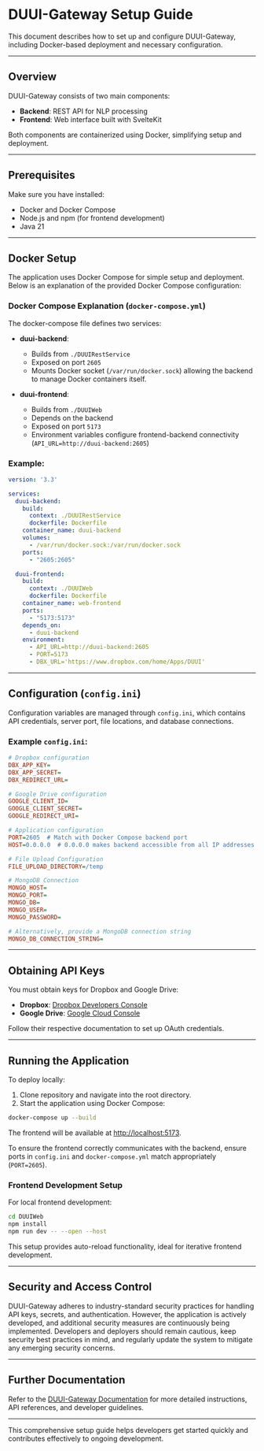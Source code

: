 # DUUI-Gateway Setup Guide

This document describes how to set up and configure DUUI-Gateway, including Docker-based deployment and necessary configuration.

---

## Overview

DUUI-Gateway consists of two main components:

- **Backend**: REST API for NLP processing
- **Frontend**: Web interface built with SvelteKit

Both components are containerized using Docker, simplifying setup and deployment.

---

## Prerequisites

Make sure you have installed:

- Docker and Docker Compose
- Node.js and npm (for frontend development)
- Java 21

---

## Docker Setup

The application uses Docker Compose for simple setup and deployment. Below is an explanation of the provided Docker Compose configuration:

### Docker Compose Explanation (`docker-compose.yml`)

The docker-compose file defines two services:

- **duui-backend**:
    - Builds from `./DUUIRestService`
    - Exposed on port `2605`
    - Mounts Docker socket (`/var/run/docker.sock`) allowing the backend to manage Docker containers itself.

- **duui-frontend**:
    - Builds from `./DUUIWeb`
    - Depends on the backend
    - Exposed on port `5173`
    - Environment variables configure frontend-backend connectivity (`API_URL=http://duui-backend:2605`)

### Example:

```yaml
version: '3.3'

services:
  duui-backend:
    build:
      context: ./DUUIRestService
      dockerfile: Dockerfile
    container_name: duui-backend
    volumes:
      - /var/run/docker.sock:/var/run/docker.sock
    ports:
      - "2605:2605"

  duui-frontend:
    build:
      context: ./DUUIWeb
      dockerfile: Dockerfile
    container_name: web-frontend
    ports:
      - "5173:5173"
    depends_on:
      - duui-backend
    environment:
      - API_URL=http://duui-backend:2605
      - PORT=5173
      - DBX_URL='https://www.dropbox.com/home/Apps/DUUI'
```

---

## Configuration (`config.ini`)

Configuration variables are managed through `config.ini`, which contains API credentials, server port, file locations, and database connections.

### Example `config.ini`:

```ini
# Dropbox configuration
DBX_APP_KEY=
DBX_APP_SECRET=
DBX_REDIRECT_URL=

# Google Drive configuration
GOOGLE_CLIENT_ID=
GOOGLE_CLIENT_SECRET=
GOOGLE_REDIRECT_URI=

# Application configuration
PORT=2605  # Match with Docker Compose backend port
HOST=0.0.0.0  # 0.0.0.0 makes backend accessible from all IP addresses

# File Upload Configuration
FILE_UPLOAD_DIRECTORY=/temp

# MongoDB Connection
MONGO_HOST=
MONGO_PORT=
MONGO_DB=
MONGO_USER=
MONGO_PASSWORD=

# Alternatively, provide a MongoDB connection string
MONGO_DB_CONNECTION_STRING=
```

---

## Obtaining API Keys

You must obtain keys for Dropbox and Google Drive:

- **Dropbox**: [Dropbox Developers Console](https://www.dropbox.com/developers)
- **Google Drive**: [Google Cloud Console](https://console.cloud.google.com/apis/dashboard)

Follow their respective documentation to set up OAuth credentials.

---

## Running the Application

To deploy locally:

1. Clone repository and navigate into the root directory.
2. Start the application using Docker Compose:

```bash
docker-compose up --build
```

The frontend will be available at [http://localhost:5173](http://localhost:5173).

To ensure the frontend correctly communicates with the backend, ensure ports in `config.ini` and `docker-compose.yml` match appropriately (`PORT=2605`).

### Frontend Development Setup

For local frontend development:

```bash
cd DUUIWeb
npm install
npm run dev -- --open --host
```

This setup provides auto-reload functionality, ideal for iterative frontend development.

---

## Security and Access Control

DUUI-Gateway adheres to industry-standard security practices for handling API keys, secrets, and authentication. However, the application is actively developed, and additional security measures are continuously being implemented. Developers and deployers should remain cautious, keep security best practices in mind, and regularly update the system to mitigate any emerging security concerns.

---

## Further Documentation

Refer to the [DUUI-Gateway Documentation](https://texttechnologylab.github.io/DUUI-Gateway/) for more detailed instructions, API references, and developer guidelines.

---

This comprehensive setup guide helps developers get started quickly and contributes effectively to ongoing development.

